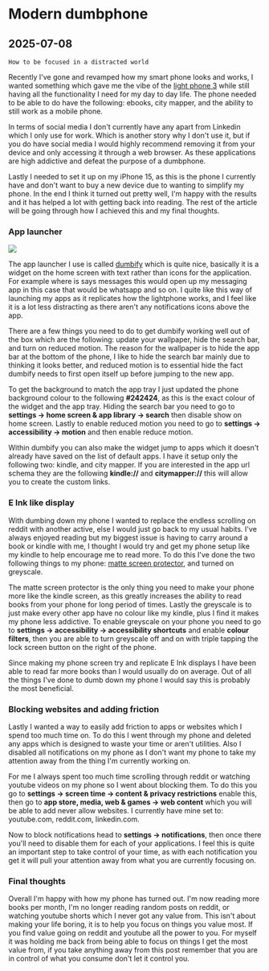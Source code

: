 # Modern dumbphone

## 2025-07-08

```
How to be focused in a distracted world
```

Recently I've gone and revamped how my smart phone looks and works, I wanted
something which gave me the vibe of the
[light phone 3](https://www.thelightphone.com/lightiii)
while still having all the functionality I need for my day to day life.
The phone needed to be able to do have the following: ebooks, city mapper, and
the ability to still work as a mobile phone.

In terms of social media I don't currently have any apart from Linkedin which
I only use for work.
Which is another story why I don't use it, but if you do have social media I
would highly recommend removing it from your device and only accessing it
through a web browser.
As these applications are high addictive and defeat the purpose of a dumbphone.

Lastly I needed to set it up on my iPhone 15, as this is the phone I currently
have and don't want to buy a new device due to wanting to simplify my phone.
In the end I think it turned out pretty well, I'm happy with the results and
it has helped a lot with getting back into reading.
The rest of the article will be going through how I achieved this and my
final thoughts.

### App launcher

![](/images/blog/modernDumbphone/dumbify.webp)

The app launcher I use is called [dumbify](https://dumbifyapp.com/) which is
quite nice, basically it is a widget on the home screen with text rather than
icons for the application.
For example where is says messages this would open up my messaging app in this
case that would be whatsapp and so on.
I quite like this way of launching my apps as it replicates how the lightphone
works, and I feel like it is a lot less distracting as there aren't any
notifications icons above the app.

There are a few things you need to do to get dumbify working well out of the
box which are the following: update your wallpaper, hide the search bar, and
turn on reduced motion.
The reason for the wallpaper is to hide the app bar at the bottom of the phone,
I like to hide the search bar mainly due to thinking it looks better, and
reduced motion is to essential hide the fact dumbify needs to first open itself
up before jumping to the new app.

To get the background to match the app tray I just updated the phone background
colour to the following **#242424**, as this is the exact colour of the widget
and the app tray.
Hiding the search bar you need to go to **settings -> home screen & app library
-> search** then disable show on home screen.
Lastly to enable reduced motion you need to go to **settings -> accessibility ->
motion** and then enable reduce motion.

Within dumbify you can also make the widget jump to apps which it doesn't
already have saved on the list of default apps. I have it setup only the following
two: kindle, and city mapper. If you are interested in the app url schema they
are the following **kindle://** and **citymapper://** this will allow you to
create the custom links.

### E Ink like display

With dumbing down my phone I wanted to replace the endless scrolling on reddit
with another active, else I would just go back to my usual habits.
I've always enjoyed reading but my biggest issue is having to carry around a
book or kindle with me, I thought I would try and get my phone setup like my
kindle to help encourage me to read more.
To do this I've done the two following things to my phone:
[matte screen protector](https://www.amazon.co.uk/Mothca-Protector-Tempered-Anti-Glare-Anti-Fingerprint/dp/B0CDLVYRNQ/ref=sr_1_3_sspa?crid=5KH8UOEONC7G&dib=eyJ2IjoiMSJ9.hFN4rjdNWdOA61Mt7P9ArYKUnCjVUUefh2Lne2nWDA7SGZZLzkYI6IXVDABQf2TrcSNl9EeB_uMNN1n1umUTi-LYczlukUOrpPwDPvhYY6UG98TzLaWSInfdNeHIRDUyZgHuaXOe4ANt10QTDIcGVpIAiXSNl5bHkQKp22Bsi4WWLMEoFAWiN_Ddemch7Kcuv516RR-k-grCxbXFwjxr0I-GSA-8HM3WdsyUwU4_dqs.CrtNsxTfjSXVPwIYlVnrdK8p5PrZ9zfQ9a_IRTCEe1M&dib_tag=se&keywords=iphone+15+matte+screen+protector&qid=1752394020&sprefix=iphone+15+matt%2Caps%2C83&sr=8-3-spons&sp_csd=d2lkZ2V0TmFtZT1zcF9hdGY&psc=1),
and turned on greyscale.

The matte screen protector is the only thing you need to make your phone
more like the kindle screen, as this greatly increases the ability to read books
from your phone for long period of times.
Lastly the greyscale is to just make every other app have no colour like my
kindle, plus I find it makes my phone less addictive.
To enable greyscale on your phone you need to go to **settings -> accessibility
-> accessibility shortcuts** and enable **colour filters**, then you are able
to turn greyscale off and on with triple tapping the lock screen button on the
right of the phone.

Since making my phone screen try and replicate E Ink displays I have been able
to read far more books than I would usually do on average.
Out of all the things I've done to dumb down my phone I would say this is
probably the most beneficial.

### Blocking websites and adding friction

Lastly I wanted a way to easily add friction to apps or websites which I spend
too much time on.
To do this I went through my phone and deleted any apps which is designed to
waste your time or aren't utilities.
Also I disabled all notifications on my phone as I don't want my phone to take
my attention away from the thing I'm currently working on.

For me I always spent too much time scrolling through reddit or watching youtube
videos on my phone so I went about blocking them.
To do this you go to **settings -> screen time -> content & privacy restrictions**
enable this, then go to **app store, media, web & games -> web content**
which you will be able to add never allow websites.
I currently have mine set to: youtube.com, reddit.com, linkedin.com.

Now to block notifications head to **settings -> notifications**, then once
there you'll need to disable them for each of your applications.
I feel this is quite an important step to take control of your time, as with
each notification you get it will pull your attention away from what you are
currently focusing on.

### Final thoughts

Overall I'm happy with how my phone has turned out.
I'm now reading more books per month, I'm no longer reading random posts on
reddit, or watching youtube shorts which I never got any value from.
This isn't about making your life boring, it is to help you focus on things
you value most.
If you find value going on reddit and youtube all the power to you.
For myself it was holding me back from being able to focus on things I get the
most value from, if you take anything away from this post remember that you are
in control of what you consume don't let it control you.
